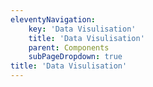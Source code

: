 ```yaml
---
eleventyNavigation:
    key: 'Data Visulisation'
    title: 'Data Visulisation'
    parent: Components
    subPageDropdown: true
title: 'Data Visulisation'
---
```

